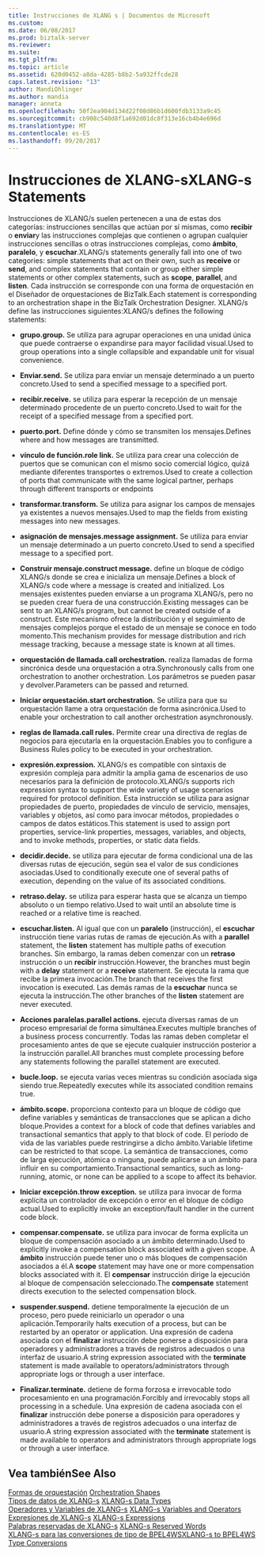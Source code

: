 ```yaml
---
title: Instrucciones de XLANG s | Documentos de Microsoft
ms.custom: 
ms.date: 06/08/2017
ms.prod: biztalk-server
ms.reviewer: 
ms.suite: 
ms.tgt_pltfrm: 
ms.topic: article
ms.assetid: 620d0452-a8da-4285-b8b2-5a932ffcde28
caps.latest.revision: "13"
author: MandiOhlinger
ms.author: mandia
manager: anneta
ms.openlocfilehash: 50f2ea904d134d22f08d86b1d600fdb3133a9c45
ms.sourcegitcommit: cb908c540d8f1a692d01dc8f313e16cb4b4e696d
ms.translationtype: MT
ms.contentlocale: es-ES
ms.lasthandoff: 09/20/2017
---
```

# <a name="xlang-s-statements"></a><span data-ttu-id="e85e1-102">Instrucciones de XLANG-s</span><span class="sxs-lookup"><span data-stu-id="e85e1-102">XLANG-s Statements</span></span>
<span data-ttu-id="e85e1-103">Instrucciones de XLANG/s suelen pertenecen a una de estas dos categorías: instrucciones sencillas que actúan por sí mismas, como **recibir** o **enviar**y las instrucciones complejas que contienen o agrupan cualquier instrucciones sencillas o otras instrucciones complejas, como **ámbito**, **paralelo**, y **escuchar**.</span><span class="sxs-lookup"><span data-stu-id="e85e1-103">XLANG/s statements generally fall into one of two categories: simple statements that act on their own, such as **receive** or **send**, and complex statements that contain or group either simple statements or other complex statements, such as **scope**, **parallel**, and **listen**.</span></span> <span data-ttu-id="e85e1-104">Cada instrucción se corresponde con una forma de orquestación en el Diseñador de orquestaciones de BizTalk.</span><span class="sxs-lookup"><span data-stu-id="e85e1-104">Each statement is corresponding to an orchestration shape in the BizTalk Orchestration Designer.</span></span> <span data-ttu-id="e85e1-105">XLANG/s define las instrucciones siguientes:</span><span class="sxs-lookup"><span data-stu-id="e85e1-105">XLANG/s defines the following statements:</span></span>  
  
-   <span data-ttu-id="e85e1-106">**grupo.**</span><span class="sxs-lookup"><span data-stu-id="e85e1-106">**group.**</span></span> <span data-ttu-id="e85e1-107">Se utiliza para agrupar operaciones en una unidad única que puede contraerse o expandirse para mayor facilidad visual.</span><span class="sxs-lookup"><span data-stu-id="e85e1-107">Used to group operations into a single collapsible and expandable unit for visual convenience.</span></span>  
  
-   <span data-ttu-id="e85e1-108">**Enviar.**</span><span class="sxs-lookup"><span data-stu-id="e85e1-108">**send.**</span></span> <span data-ttu-id="e85e1-109">Se utiliza para enviar un mensaje determinado a un puerto concreto.</span><span class="sxs-lookup"><span data-stu-id="e85e1-109">Used to send a specified message to a specified port.</span></span>  
  
-   <span data-ttu-id="e85e1-110">**recibir.**</span><span class="sxs-lookup"><span data-stu-id="e85e1-110">**receive.**</span></span> <span data-ttu-id="e85e1-111">se utiliza para esperar la recepción de un mensaje determinado procedente de un puerto concreto.</span><span class="sxs-lookup"><span data-stu-id="e85e1-111">Used to wait for the receipt of a specified message from a specified port.</span></span>  
  
-   <span data-ttu-id="e85e1-112">**puerto.**</span><span class="sxs-lookup"><span data-stu-id="e85e1-112">**port.**</span></span> <span data-ttu-id="e85e1-113">Define dónde y cómo se transmiten los mensajes.</span><span class="sxs-lookup"><span data-stu-id="e85e1-113">Defines where and how messages are transmitted.</span></span>  
  
-   <span data-ttu-id="e85e1-114">**vínculo de función.**</span><span class="sxs-lookup"><span data-stu-id="e85e1-114">**role link.**</span></span> <span data-ttu-id="e85e1-115">Se utiliza para crear una colección de puertos que se comunican con el mismo socio comercial lógico, quizá mediante diferentes transportes o extremos.</span><span class="sxs-lookup"><span data-stu-id="e85e1-115">Used to create a collection of ports that communicate with the same logical partner, perhaps through different transports or endpoints</span></span>  
  
-   <span data-ttu-id="e85e1-116">**transformar.**</span><span class="sxs-lookup"><span data-stu-id="e85e1-116">**transform.**</span></span> <span data-ttu-id="e85e1-117">Se utiliza para asignar los campos de mensajes ya existentes a nuevos mensajes.</span><span class="sxs-lookup"><span data-stu-id="e85e1-117">Used to map the fields from existing messages into new messages.</span></span>  
  
-   <span data-ttu-id="e85e1-118">**asignación de mensajes.**</span><span class="sxs-lookup"><span data-stu-id="e85e1-118">**message assignment.**</span></span> <span data-ttu-id="e85e1-119">Se utiliza para enviar un mensaje determinado a un puerto concreto.</span><span class="sxs-lookup"><span data-stu-id="e85e1-119">Used to send a specified message to a specified port.</span></span>  
  
-   <span data-ttu-id="e85e1-120">**Construir mensaje.**</span><span class="sxs-lookup"><span data-stu-id="e85e1-120">**construct message.**</span></span> <span data-ttu-id="e85e1-121">define un bloque de código XLANG/s donde se crea e inicializa un mensaje.</span><span class="sxs-lookup"><span data-stu-id="e85e1-121">Defines a block of XLANG/s code where a message is created and initialized.</span></span> <span data-ttu-id="e85e1-122">Los mensajes existentes pueden enviarse a un programa XLANG/s, pero no se pueden crear fuera de una construcción.</span><span class="sxs-lookup"><span data-stu-id="e85e1-122">Existing messages can be sent to an XLANG/s program, but cannot be created outside of a construct.</span></span> <span data-ttu-id="e85e1-123">Este mecanismo ofrece la distribución y el seguimiento de mensajes complejos porque el estado de un mensaje se conoce en todo momento.</span><span class="sxs-lookup"><span data-stu-id="e85e1-123">This mechanism provides for message distribution and rich message tracking, because a message state is known at all times.</span></span>  
  
-   <span data-ttu-id="e85e1-124">**orquestación de llamada.**</span><span class="sxs-lookup"><span data-stu-id="e85e1-124">**call orchestration.**</span></span> <span data-ttu-id="e85e1-125">realiza llamadas de forma sincrónica desde una orquestación a otra.</span><span class="sxs-lookup"><span data-stu-id="e85e1-125">Synchronously calls from one orchestration to another orchestration.</span></span> <span data-ttu-id="e85e1-126">Los parámetros se pueden pasar y devolver.</span><span class="sxs-lookup"><span data-stu-id="e85e1-126">Parameters can be passed and returned.</span></span>  
  
-   <span data-ttu-id="e85e1-127">**Iniciar orquestación.**</span><span class="sxs-lookup"><span data-stu-id="e85e1-127">**start orchestration.**</span></span> <span data-ttu-id="e85e1-128">Se utiliza para que su orquestación llame a otra orquestación de forma asincrónica.</span><span class="sxs-lookup"><span data-stu-id="e85e1-128">Used to enable your orchestration to call another orchestration asynchronously.</span></span>  
  
-   <span data-ttu-id="e85e1-129">**reglas de llamada.**</span><span class="sxs-lookup"><span data-stu-id="e85e1-129">**call rules.**</span></span> <span data-ttu-id="e85e1-130">Permite crear una directiva de reglas de negocios para ejecutarla en la orquestación.</span><span class="sxs-lookup"><span data-stu-id="e85e1-130">Enables you to configure a Business Rules policy to be executed in your orchestration.</span></span>  
  
-   <span data-ttu-id="e85e1-131">**expresión.**</span><span class="sxs-lookup"><span data-stu-id="e85e1-131">**expression.**</span></span> <span data-ttu-id="e85e1-132">XLANG/s es compatible con sintaxis de expresión compleja para admitir la amplia gama de escenarios de uso necesarios para la definición de protocolo.</span><span class="sxs-lookup"><span data-stu-id="e85e1-132">XLANG/s supports rich expression syntax to support the wide variety of usage scenarios required for protocol definition.</span></span> <span data-ttu-id="e85e1-133">Esta instrucción se utiliza para asignar propiedades de puerto, propiedades de vínculo de servicio, mensajes, variables y objetos, así como para invocar métodos, propiedades o campos de datos estáticos.</span><span class="sxs-lookup"><span data-stu-id="e85e1-133">This statement is used to assign port properties, service-link properties, messages, variables, and objects, and to invoke methods, properties, or static data fields.</span></span>  
  
-   <span data-ttu-id="e85e1-134">**decidir.**</span><span class="sxs-lookup"><span data-stu-id="e85e1-134">**decide.**</span></span> <span data-ttu-id="e85e1-135">se utiliza para ejecutar de forma condicional una de las diversas rutas de ejecución, según sea el valor de sus condiciones asociadas.</span><span class="sxs-lookup"><span data-stu-id="e85e1-135">Used to conditionally execute one of several paths of execution, depending on the value of its associated conditions.</span></span>  
  
-   <span data-ttu-id="e85e1-136">**retraso.**</span><span class="sxs-lookup"><span data-stu-id="e85e1-136">**delay.**</span></span> <span data-ttu-id="e85e1-137">se utiliza para esperar hasta que se alcanza un tiempo absoluto o un tiempo relativo.</span><span class="sxs-lookup"><span data-stu-id="e85e1-137">Used to wait until an absolute time is reached or a relative time is reached.</span></span>  
  
-   <span data-ttu-id="e85e1-138">**escuchar.**</span><span class="sxs-lookup"><span data-stu-id="e85e1-138">**listen.**</span></span> <span data-ttu-id="e85e1-139">Al igual que con un **paralelo** (instrucción), el **escuchar** instrucción tiene varias rutas de ramas de ejecución.</span><span class="sxs-lookup"><span data-stu-id="e85e1-139">As with a **parallel** statement, the **listen** statement has multiple paths of execution branches.</span></span> <span data-ttu-id="e85e1-140">Sin embargo, la ramas deben comenzar con un **retraso** instrucción o un **recibir** instrucción.</span><span class="sxs-lookup"><span data-stu-id="e85e1-140">However, the branches must begin with a **delay** statement or a **receive** statement.</span></span> <span data-ttu-id="e85e1-141">Se ejecuta la rama que recibe la primera invocación.</span><span class="sxs-lookup"><span data-stu-id="e85e1-141">The branch that receives the first invocation is executed.</span></span> <span data-ttu-id="e85e1-142">Las demás ramas de la **escuchar** nunca se ejecuta la instrucción.</span><span class="sxs-lookup"><span data-stu-id="e85e1-142">The other branches of the **listen** statement are never executed.</span></span>  
  
-   <span data-ttu-id="e85e1-143">**Acciones paralelas.**</span><span class="sxs-lookup"><span data-stu-id="e85e1-143">**parallel actions.**</span></span> <span data-ttu-id="e85e1-144">ejecuta diversas ramas de un proceso empresarial de forma simultánea.</span><span class="sxs-lookup"><span data-stu-id="e85e1-144">Executes multiple branches of a business process concurrently.</span></span> <span data-ttu-id="e85e1-145">Todas las ramas deben completar el procesamiento antes de que se ejecute cualquier instrucción posterior a la instrucción parallel.</span><span class="sxs-lookup"><span data-stu-id="e85e1-145">All branches must complete processing before any statements following the parallel statement are executed.</span></span>  
  
-   <span data-ttu-id="e85e1-146">**bucle.**</span><span class="sxs-lookup"><span data-stu-id="e85e1-146">**loop.**</span></span> <span data-ttu-id="e85e1-147">se ejecuta varias veces mientras su condición asociada siga siendo true.</span><span class="sxs-lookup"><span data-stu-id="e85e1-147">Repeatedly executes while its associated condition remains true.</span></span>  
  
-   <span data-ttu-id="e85e1-148">**ámbito.**</span><span class="sxs-lookup"><span data-stu-id="e85e1-148">**scope.**</span></span> <span data-ttu-id="e85e1-149">proporciona contexto para un bloque de código que define variables y semánticas de transacciones que se aplican a dicho bloque.</span><span class="sxs-lookup"><span data-stu-id="e85e1-149">Provides a context for a block of code that defines variables and transactional semantics that apply to that block of code.</span></span> <span data-ttu-id="e85e1-150">El período de vida de las variables puede restringirse a dicho ámbito.</span><span class="sxs-lookup"><span data-stu-id="e85e1-150">Variable lifetime can be restricted to that scope.</span></span> <span data-ttu-id="e85e1-151">La semántica de transacciones, como de larga ejecución, atómica o ninguna, puede aplicarse a un ámbito para influir en su comportamiento.</span><span class="sxs-lookup"><span data-stu-id="e85e1-151">Transactional semantics, such as long-running, atomic, or none can be applied to a scope to affect its behavior.</span></span>  
  
-   <span data-ttu-id="e85e1-152">**Iniciar excepción.**</span><span class="sxs-lookup"><span data-stu-id="e85e1-152">**throw exception.**</span></span> <span data-ttu-id="e85e1-153">se utiliza para invocar de forma explícita un controlador de excepción o error en el bloque de código actual.</span><span class="sxs-lookup"><span data-stu-id="e85e1-153">Used to explicitly invoke an exception/fault handler in the current code block.</span></span>  
  
-   <span data-ttu-id="e85e1-154">**compensar.**</span><span class="sxs-lookup"><span data-stu-id="e85e1-154">**compensate.**</span></span> <span data-ttu-id="e85e1-155">se utiliza para invocar de forma explícita un bloque de compensación asociado a un ámbito determinado.</span><span class="sxs-lookup"><span data-stu-id="e85e1-155">Used to explicitly invoke a compensation block associated with a given scope.</span></span> <span data-ttu-id="e85e1-156">A **ámbito** instrucción puede tener uno o más bloques de compensación asociados a él.</span><span class="sxs-lookup"><span data-stu-id="e85e1-156">A **scope** statement may have one or more compensation blocks associated with it.</span></span> <span data-ttu-id="e85e1-157">El **compensar** instrucción dirige la ejecución al bloque de compensación seleccionado.</span><span class="sxs-lookup"><span data-stu-id="e85e1-157">The **compensate** statement directs execution to the selected compensation block.</span></span>  
  
-   <span data-ttu-id="e85e1-158">**suspender.**</span><span class="sxs-lookup"><span data-stu-id="e85e1-158">**suspend.**</span></span> <span data-ttu-id="e85e1-159">detiene temporalmente la ejecución de un proceso, pero puede reiniciarlo un operador o una aplicación.</span><span class="sxs-lookup"><span data-stu-id="e85e1-159">Temporarily halts execution of a process, but can be restarted by an operator or application.</span></span> <span data-ttu-id="e85e1-160">Una expresión de cadena asociada con el **finalizar** instrucción debe ponerse a disposición para operadores y administradores a través de registros adecuados o una interfaz de usuario.</span><span class="sxs-lookup"><span data-stu-id="e85e1-160">A string expression associated with the **terminate** statement is made available to operators/administrators through appropriate logs or through a user interface.</span></span>  
  
-   <span data-ttu-id="e85e1-161">**Finalizar.**</span><span class="sxs-lookup"><span data-stu-id="e85e1-161">**terminate.**</span></span> <span data-ttu-id="e85e1-162">detiene de forma forzosa e irrevocable todo procesamiento en una programación.</span><span class="sxs-lookup"><span data-stu-id="e85e1-162">Forcibly and irrevocably stops all processing in a schedule.</span></span> <span data-ttu-id="e85e1-163">Una expresión de cadena asociada con el **finalizar** instrucción debe ponerse a disposición para operadores y administradores a través de registros adecuados o una interfaz de usuario.</span><span class="sxs-lookup"><span data-stu-id="e85e1-163">A string expression associated with the **terminate** statement is made available to operators and administrators through appropriate logs or through a user interface.</span></span>  
  
## <a name="see-also"></a><span data-ttu-id="e85e1-164">Vea también</span><span class="sxs-lookup"><span data-stu-id="e85e1-164">See Also</span></span>  
 <span data-ttu-id="e85e1-165">[Formas de orquestación](../core/orchestration-shapes.md) </span><span class="sxs-lookup"><span data-stu-id="e85e1-165">[Orchestration Shapes](../core/orchestration-shapes.md) </span></span>  
 <span data-ttu-id="e85e1-166">[Tipos de datos de XLANG-s](../core/xlang-s-data-types.md) </span><span class="sxs-lookup"><span data-stu-id="e85e1-166">[XLANG-s Data Types](../core/xlang-s-data-types.md) </span></span>  
 <span data-ttu-id="e85e1-167">[Operadores y Variables de XLANG-s](../core/xlang-s-variables-and-operators.md) </span><span class="sxs-lookup"><span data-stu-id="e85e1-167">[XLANG-s Variables and Operators](../core/xlang-s-variables-and-operators.md) </span></span>  
 <span data-ttu-id="e85e1-168">[Expresiones de XLANG-s](../core/xlang-s-expressions.md) </span><span class="sxs-lookup"><span data-stu-id="e85e1-168">[XLANG-s Expressions](../core/xlang-s-expressions.md) </span></span>  
 <span data-ttu-id="e85e1-169">[Palabras reservadas de XLANG-s](../core/xlang-s-reserved-words.md) </span><span class="sxs-lookup"><span data-stu-id="e85e1-169">[XLANG-s Reserved Words](../core/xlang-s-reserved-words.md) </span></span>  
 [<span data-ttu-id="e85e1-170">XLANG-s para las conversiones de tipo de BPEL4WS</span><span class="sxs-lookup"><span data-stu-id="e85e1-170">XLANG-s to BPEL4WS Type Conversions</span></span>](../core/xlang-s-to-bpel4ws-type-conversions.md)